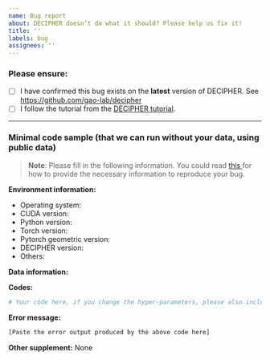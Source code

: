 ```yaml
---
name: Bug report
about: DECIPHER doesn’t do what it should? Please help us fix it!
title: ''
labels: bug
assignees: ''
---
```


### Please ensure:

- [ ] I have confirmed this bug exists on the **latest** version of DECIPHER. See https://github.com/gao-lab/decipher
- [ ] I follow the tutorial from the [DECIPHER tutorial](https://github.com/gao-lab/decipher).

-----------

### Minimal code sample (that we can run without your data, using public data)

> **Note**: Please fill in the following information. You could read [this ](https://matthewrocklin.com/blog/work/2018/02/28/minimal-bug-reports) for how to provide the necessary information to reproduce your bug.

**Environment information:**

- Operating system: <!-- e.g. Windows 10, Ubuntu 20.04, macOS 11.2.3 -->
- CUDA version: <!-- e.g. 11.1, None for CPU only -->
- Python version: <!-- e.g. 3.9.1 -->
- Torch version: <!-- e.g. 2.0.1 -->
- Pytorch geometric version: <!-- e.g. 2.3.0 -->
- DECIPHER version: <!-- e.g. 0.1.0 -->
- Others: <!-- Other unconventional env setup -->

**Data information:**

<!-- Please describe the data you used. -->

**Codes:**

```python
# Your code here, if you change the hyper-parameters, please also include them here.
```

**Error message:**

```python
[Paste the error output produced by the above code here]
```

**Other supplement:**
None
<!-- Anything you think is important -->
